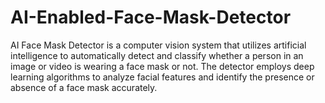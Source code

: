 # AI-Enabled-Face-Mask-Detector
AI Face Mask Detector is a computer vision system that utilizes artificial intelligence to automatically detect and classify whether a person in an image or video is wearing a face mask or not. The detector employs deep learning algorithms to analyze facial features and identify the presence or absence of a face mask accurately. 
